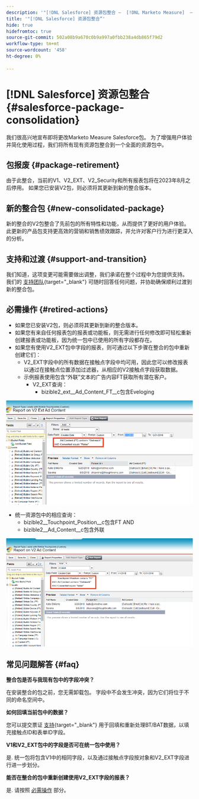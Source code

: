 ```yaml
---
description: '"[!DNL Salesforce] 资源包整合 —  [!DNL Marketo Measure]  — 产品文档”'
title: '"[!DNL Salesforce] 资源包整合”'
hide: true
hidefromtoc: true
source-git-commit: 502a08b9a670c0b9a997a0fbb238a4db865f79d2
workflow-type: tm+mt
source-wordcount: '458'
ht-degree: 0%

---
```


# [!DNL Salesforce] 资源包整合 {#salesforce-package-consolidation}

我们很高兴地宣布即将更改Marketo Measure Salesforce包。 为了增强用户体验并简化使用过程，我们将所有现有资源包整合到一个全面的资源包中。

## 包报废 {#package-retirement}

由于此整合，当前的V1、V2_EXT、V2_Security和所有报表包将在2023年8月之后停用。 如果您已安装V2包，则必须将其更新到新的整合版本。

## 新的整合包 {#new-consolidated-package}

新的整合的V2包整合了先前包的所有特性和功能，从而提供了更好的用户体验。 此更新的产品包支持更高效的营销和销售绩效跟踪，并允许对客户行为进行更深入的分析。

## 支持和过渡 {#support-and-transition}

我们知道，这项变更可能需要做出调整，我们承诺在整个过程中为您提供支持。 我们的 [支持团队](https://nation.marketo.com/t5/support/ct-p/Support){target="_blank"} 可随时回答任何问题，并协助确保顺利过渡到新的整合包。

## 必需操作 {#retired-actions}

* 如果您已安装V2包，则必须将其更新到新的整合版本。
* 如果您有来自任何报表包的报表或功能板，则无需进行任何修改即可轻松重新创建报表或功能板，因为统一包中已使用的所有字段都存在。
* 如果您有使用V2_EXT包中字段的报表，则可通过以下步骤在整合的包中重新创建它们：
   * V2_EXT字段中的所有数据在接触点字段中均可用，因此您可以修改报表以通过在接触点位置添加过滤器，从相应的V2接触点字段获取数据。
   * 示例报表使用包含“外联”文本的广告内容FT获取所有潜在客户。
      * V2_EXT查询：
         * bizible2_ext__Ad_Content_FT__c包含Eveloging

![](assets/salesforce-package-consolidation-1.png)

* 统一资源包中的相应查询：
   * bizible2__Touchpoint_Position__c包含FT AND
   * bizible2__Ad_Content__c包含外联

![](assets/salesforce-package-consolidation-2.png)

## 常见问题解答 {#faq}

**整合包是否与我现有包中的字段冲突？**

在安装整合的包之前，您无需卸载包。 字段中不会发生冲突，因为它们将位于不同的命名空间中。

**如何回填当前包中的数据？**

您可以提交票证 [支持](https://nation.marketo.com/t5/support/ct-p/Support){target="_blank"} 用于回填和重新处理BT/BAT数据，以填充接触点ID和表单ID字段。

**V1和V2_EXT包中的字段是否可在统一包中使用？**

是. 统一包将包含V1中的相同字段，以及通过接触点字段按对象和V2_EXT字段进行进一步划分。

**能否在整合的包中重新创建使用V2_EXT字段的报表？**

是. 请按照 [必需操作](#retired-actions) 部分。
